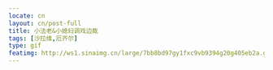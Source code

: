 ```yaml
---
locate: cn
layout: cn/post-full
title: 小法老&小媳妇调戏边裁
tags: [沙拉维,厄齐尔]
type: gif
featimg: http://ws1.sinaimg.cn/large/7bb8bd97gy1fxc9vb9394g20g405eb2a.gif
---
```

